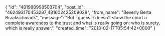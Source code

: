  {
   "id": "481988998503704",
   "post_id": "462493170453287_481602425209028",
   "from_name": "Beverly Berta Braakschmack",
   "message": "But I guess it doesn't show the court a complete awareness to the trust and what is really going on: who is surety, which is really answer.",
   "created_time": "2013-02-17T05:54:42+0000"
 }
